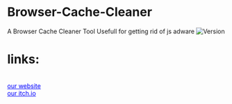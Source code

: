 # Browser-Cache-Cleaner
A Browser Cache Cleaner Tool Usefull for getting rid of js adware
<img src="https://img.shields.io/badge/version-1.0.0.0a-red" alt="Version"></img>
<br style="line-height: 5px;">
<h1>links:</h1><br>
<a href="http://shadowstudios.rf.gd/" style="color: blue;">our website</a><br>
<a href="https://shadowdevhere.itch.io/" style="color: blue;">our itch.io</a>
